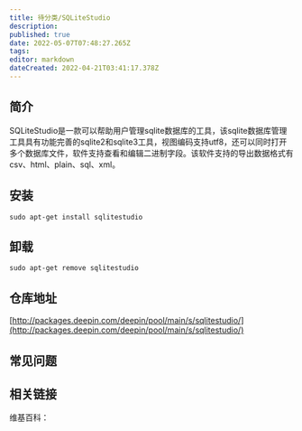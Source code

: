 ```yaml
---
title: 待分类/SQLiteStudio
description: 
published: true
date: 2022-05-07T07:48:27.265Z
tags: 
editor: markdown
dateCreated: 2022-04-21T03:41:17.378Z
---
```


## 简介

SQLiteStudio是一款可以帮助用户管理sqlite数据库的工具，该sqlite数据库管理工具具有功能完善的sqlite2和sqlite3工具，视图编码支持utf8，还可以同时打开多个数据库文件，软件支持查看和编辑二进制字段。该软件支持的导出数据格式有csv、html、plain、sql、xml。

## 安装

`sudo apt-get install sqlitestudio`

## 卸载

`sudo apt-get remove sqlitestudio`

## 仓库地址

[http://packages.deepin.com/deepin/pool/main/s/sqlitestudio/](http://packages.deepin.com/deepin/pool/main/s/sqlitestudio/)


## 常见问题


## 相关链接

维基百科：